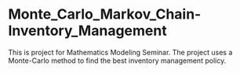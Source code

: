 # Monte_Carlo_Markov_Chain-Inventory_Management
This is project for Mathematics Modeling Seminar. The project uses a Monte-Carlo method to find the best inventory management policy. 
